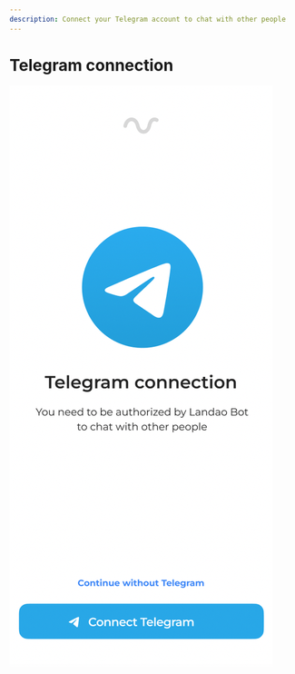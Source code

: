 ```yaml
---
description: Connect your Telegram account to chat with other people
---
```


# Telegram connection

![](../.gitbook/assets/telegram-cloud-document-2-5201971110815475125.jpg)
